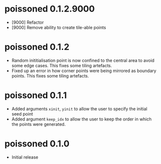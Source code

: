 # poissoned 0.1.2.9000

* [9000] Refactor
* [9000] Remove ability to create tile-able points

# poissoned 0.1.2

* Random inititialisation point is now confined to the central area to avoid 
  some edge cases.  This fixes some tiling artefacts.
* Fixed up an error in how corner points were being mirrored as boundary points.
  This fixes some tiling artefacts.

# poissoned 0.1.1

* Added arguments `xinit`, `yinit` to allow the user to specify the initial seed point
* Added argument `keep_idx` to allow the user to keep the order in which the points
were generated.

# poissoned 0.1.0

* Initial release
